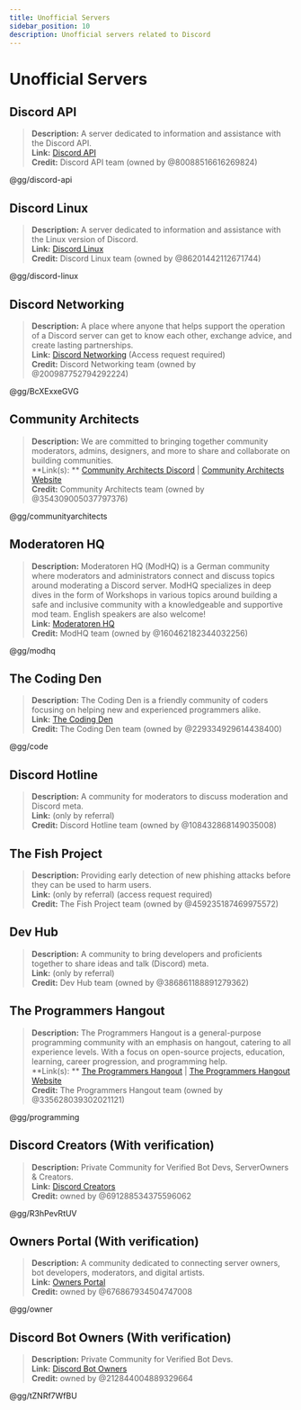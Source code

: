 ```yaml
---
title: Unofficial Servers
sidebar_position: 10
description: Unofficial servers related to Discord
---
```


# Unofficial Servers

## Discord API

> **Description:** A server dedicated to information and assistance with the Discord API.   <br/>
**Link:** [Discord API](https://discord.gg/discord-api)   <br/>
**Credit:** Discord API team (owned by @80088516616269824)

@gg/discord-api

## Discord Linux

> **Description:** A server dedicated to information and assistance with the Linux version of Discord.   <br/>
**Link:** [Discord Linux](https://discord.gg/discord-linux)   <br/>
**Credit:** Discord Linux team (owned by @86201442112671744)

@gg/discord-linux

## Discord Networking

> **Description:** A place where anyone that helps support the operation of a Discord server can get to know each other,
> exchange advice, and create lasting partnerships.   <br/>
**Link:** [Discord Networking](https://discord.gg/BcXExxeGVG) (Access request required)   <br/>
**Credit:** Discord Networking team (owned by @200987752794292224)

@gg/BcXExxeGVG

## Community Architects

> **Description:** We are committed to bringing together community moderators, admins, designers, and more to share and
> collaborate on building communities.   <br/>
**Link(s):
** [Community Architects Discord](https://discord.gg/communityarchitects) | [Community Architects Website](https://communityarchitects.net)   <br/>
**Credit:** Community Architects team (owned by @354309005037797376)

@gg/communityarchitects

## Moderatoren HQ

> **Description:** Moderatoren HQ (ModHQ) is a German community where moderators and administrators connect and discuss
> topics around moderating a Discord server. ModHQ specializes in deep dives in the form of Workshops in various topics
> around building a safe and inclusive community with a knowledgeable and supportive mod team. English speakers are also
> welcome!  <br/>
**Link:** [Moderatoren HQ](https://discord.gg/modhq)  <br/>
**Credit:** ModHQ team (owned by @160462182344032256)

@gg/modhq

## The Coding Den

> **Description:**  The Coding Den is a friendly community of coders focusing on helping new and experienced programmers
> alike.   <br/>
**Link:** [The Coding Den](https://discord.gg/code)   <br/>
**Credit:** The Coding Den team (owned by @229334929614438400)

@gg/code

## Discord Hotline

> **Description:** A community for moderators to discuss moderation and Discord meta.   <br/>
**Link:** (only by referral)   <br/>
**Credit:** Discord Hotline team (owned by @108432868149035008)

## The Fish Project

> **Description:** Providing early detection of new phishing attacks before they can be used to harm users.   <br/>
**Link:** (only by referral) (access request required)   <br/>
**Credit:** The Fish Project team (owned by @459235187469975572)

## Dev Hub

> **Description:** A community to bring developers and proficients together to share ideas and talk (Discord)
> meta.   <br/>
**Link:** (only by referral)   <br/>
**Credit:** Dev Hub team (owned by @386861188891279362)

## The Programmers Hangout

> **Description:** The Programmers Hangout is a general-purpose programming community with an emphasis on hangout,
> catering to all experience levels. With a focus on open-source projects, education, learning, career progression, and
> programming help.  <br/>
**Link(s):
** [The Programmers Hangout](https://discord.gg/programming) | [The Programmers Hangout Website](https://theprogrammershangout.com/)   <br/>
**Credit:** The Programmers Hangout team (owned by @335628039302021121)

@gg/programming

## Discord Creators (With verification)

> **Description:** Private Community for Verified Bot Devs, ServerOwners & Creators.  <br/>
**Link:** [Discord Creators](https://discord.gg/R3hPevRtUV)  <br/>
**Credit:** owned by @691288534375596062

@gg/R3hPevRtUV

## Owners Portal (With verification)

> **Description:** A community dedicated to connecting server owners, bot developers, moderators, and digital
> artists.  <br/>
**Link:** [Owners Portal](https://discord.gg/owner)  <br/>
**Credit:** owned by @676867934504747008

@gg/owner

## Discord Bot Owners (With verification)

> **Description:** Private Community for Verified Bot Devs.  <br/>
**Link:** [Discord Bot Owners](https://discord.gg/tZNRf7WfBU)  <br/>
**Credit:** owned by @212844004889329664

@gg/tZNRf7WfBU
